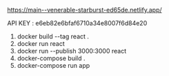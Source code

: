 https://main--venerable-starburst-ed65de.netlify.app/

API KEY : e6eb82e6bfaf6710a34e8007f6d84e20

1) docker build --tag react .
2) docker run react
3) docker run --publish 3000:3000 react
4) docker-compose build .
5) docker-compose run app
